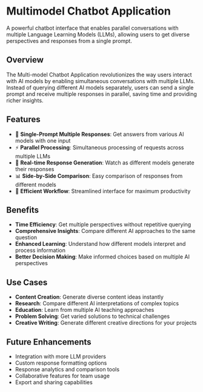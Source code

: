 # Multimodel Chatbot Application

A powerful chatbot interface that enables parallel conversations with multiple Language Learning Models (LLMs), allowing users to get diverse perspectives and responses from a single prompt.

## Overview

The Multi-model Chatbot Application revolutionizes the way users interact with AI models by enabling simultaneous conversations with multiple LLMs. Instead of querying different AI models separately, users can send a single prompt and receive multiple responses in parallel, saving time and providing richer insights.

## Features

- 💬 **Single-Prompt Multiple Responses**: Get answers from various AI models with one input
- ⚡ **Parallel Processing**: Simultaneous processing of requests across multiple LLMs
- 🔄 **Real-time Response Generation**: Watch as different models generate their responses
- 📊 **Side-by-Side Comparison**: Easy comparison of responses from different models
- 🎯 **Efficient Workflow**: Streamlined interface for maximum productivity

## Benefits

- **Time Efficiency**: Get multiple perspectives without repetitive querying
- **Comprehensive Insights**: Compare different AI approaches to the same question
- **Enhanced Learning**: Understand how different models interpret and process information
- **Better Decision Making**: Make informed choices based on multiple AI perspectives

## Use Cases

- **Content Creation**: Generate diverse content ideas instantly
- **Research**: Compare different AI interpretations of complex topics
- **Education**: Learn from multiple AI teaching approaches
- **Problem Solving**: Get varied solutions to technical challenges
- **Creative Writing**: Generate different creative directions for your projects

## Future Enhancements

- Integration with more LLM providers
- Custom response formatting options
- Response analytics and comparison tools
- Collaborative features for team usage
- Export and sharing capabilities
